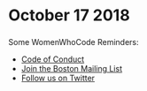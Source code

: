 # October 17 2018
###
###
###
###
###

Some WomenWhoCode Reminders:
* [Code of Conduct](https://www.womenwhocode.com/codeofconduct)
* [Join the Boston Mailing List](https://mailchi.mp/0405d78baf97/wwcodeboston)
* [Follow us on Twitter](https://twitter.com/wwcbos)

